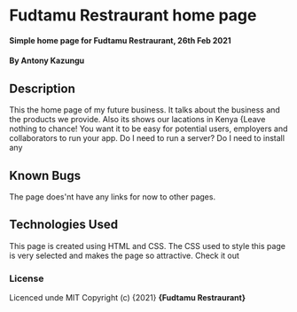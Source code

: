 # Fudtamu Restraurant home page
#### Simple home page for Fudtamu Restraurant, 26th Feb 2021
#### By **Antony Kazungu**
## Description
This the home page of my future business. It talks about the business and the products we provide. Also its shows our lacations in Kenya
{Leave nothing to chance! You want it to be easy for potential users, employers and collaborators to run your app. Do I need to run a server? Do I need to install any 
## Known Bugs
The page does'nt have any links for now to other pages.
## Technologies Used
This page is  created using HTML and CSS. The CSS used to style this page is very selected and makes the page so attractive. Check it out
### License
Licenced unde MIT
Copyright (c) {2021} **{Fudtamu Restraurant}**